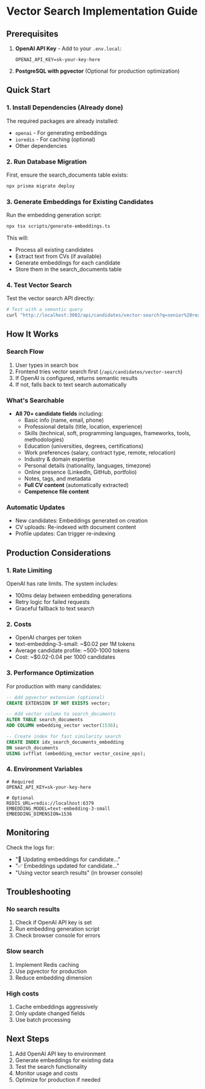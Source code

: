 # Vector Search Implementation Guide

## Prerequisites

1. **OpenAI API Key** - Add to your `.env.local`:
   ```
   OPENAI_API_KEY=sk-your-key-here
   ```

2. **PostgreSQL with pgvector** (Optional for production optimization)

## Quick Start

### 1. Install Dependencies (Already done)
The required packages are already installed:
- `openai` - For generating embeddings
- `ioredis` - For caching (optional)
- Other dependencies

### 2. Run Database Migration
First, ensure the search_documents table exists:

```bash
npx prisma migrate deploy
```

### 3. Generate Embeddings for Existing Candidates

Run the embedding generation script:

```bash
npx tsx scripts/generate-embeddings.ts
```

This will:
- Process all existing candidates
- Extract text from CVs (if available)
- Generate embeddings for each candidate
- Store them in the search_documents table

### 4. Test Vector Search

Test the vector search API directly:

```bash
# Test with a semantic query
curl "http://localhost:3002/api/candidates/vector-search?q=senior%20react%20developer%20with%20aws%20experience"
```

## How It Works

### Search Flow
1. User types in search box
2. Frontend tries vector search first (`/api/candidates/vector-search`)
3. If OpenAI is configured, returns semantic results
4. If not, falls back to text search automatically

### What's Searchable
- **All 70+ candidate fields** including:
  - Basic info (name, email, phone)
  - Professional details (title, location, experience)
  - Skills (technical, soft, programming languages, frameworks, tools, methodologies)
  - Education (universities, degrees, certifications)
  - Work preferences (salary, contract type, remote, relocation)
  - Industry & domain expertise
  - Personal details (nationality, languages, timezone)
  - Online presence (LinkedIn, GitHub, portfolio)
  - Notes, tags, and metadata
  - **Full CV content** (automatically extracted)
  - **Competence file content**

### Automatic Updates
- New candidates: Embeddings generated on creation
- CV uploads: Re-indexed with document content
- Profile updates: Can trigger re-indexing

## Production Considerations

### 1. Rate Limiting
OpenAI has rate limits. The system includes:
- 100ms delay between embedding generations
- Retry logic for failed requests
- Graceful fallback to text search

### 2. Costs
- OpenAI charges per token
- text-embedding-3-small: ~$0.02 per 1M tokens
- Average candidate profile: ~500-1000 tokens
- Cost: ~$0.02-0.04 per 1000 candidates

### 3. Performance Optimization
For production with many candidates:

```sql
-- Add pgvector extension (optional)
CREATE EXTENSION IF NOT EXISTS vector;

-- Add vector column to search_documents
ALTER TABLE search_documents 
ADD COLUMN embedding_vector vector(1536);

-- Create index for fast similarity search
CREATE INDEX idx_search_documents_embedding 
ON search_documents 
USING ivfflat (embedding_vector vector_cosine_ops);
```

### 4. Environment Variables
```env
# Required
OPENAI_API_KEY=sk-your-key-here

# Optional
REDIS_URL=redis://localhost:6379
EMBEDDING_MODEL=text-embedding-3-small
EMBEDDING_DIMENSION=1536
```

## Monitoring

Check the logs for:
- "🔄 Updating embeddings for candidate..."
- "✅ Embeddings updated for candidate..."
- "Using vector search results" (in browser console)

## Troubleshooting

### No search results
1. Check if OpenAI API key is set
2. Run embedding generation script
3. Check browser console for errors

### Slow search
1. Implement Redis caching
2. Use pgvector for production
3. Reduce embedding dimension

### High costs
1. Cache embeddings aggressively
2. Only update changed fields
3. Use batch processing

## Next Steps

1. Add OpenAI API key to environment
2. Generate embeddings for existing data
3. Test the search functionality
4. Monitor usage and costs
5. Optimize for production if needed
